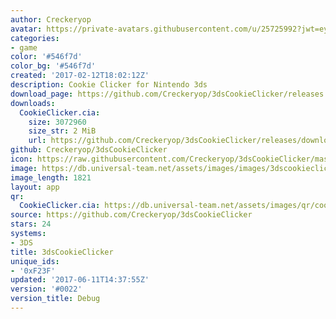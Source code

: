 ```yaml
---
author: Creckeryop
avatar: https://private-avatars.githubusercontent.com/u/25725992?jwt=eyJhbGciOiJIUzI1NiIsInR5cCI6IkpXVCJ9.eyJpc3MiOiJnaXRodWIuY29tIiwiYXVkIjoicmF3LmdpdGh1YnVzZXJjb250ZW50LmNvbSIsImtleSI6ImtleTEiLCJleHAiOjE3MzQ2MTE3MDAsIm5iZiI6MTczNDYxMDUwMCwicGF0aCI6Ii91LzI1NzI1OTkyIn0.aqayW0zJ6JTSe6DpRu6rtSdXP0oa3Bg4_ICnlWaotk0&v=4
categories:
- game
color: '#546f7d'
color_bg: '#546f7d'
created: '2017-02-12T18:02:12Z'
description: Cookie Clicker for Nintendo 3ds
download_page: https://github.com/Creckeryop/3dsCookieClicker/releases
downloads:
  CookieClicker.cia:
    size: 3072960
    size_str: 2 MiB
    url: https://github.com/Creckeryop/3dsCookieClicker/releases/download/%230022/CookieClicker.cia
github: Creckeryop/3dsCookieClicker
icon: https://raw.githubusercontent.com/Creckeryop/3dsCookieClicker/master/logo.png
image: https://db.universal-team.net/assets/images/images/3dscookieclicker.png
image_length: 1821
layout: app
qr:
  CookieClicker.cia: https://db.universal-team.net/assets/images/qr/cookieclicker-cia.png
source: https://github.com/Creckeryop/3dsCookieClicker
stars: 24
systems:
- 3DS
title: 3dsCookieClicker
unique_ids:
- '0xF23F'
updated: '2017-06-11T14:37:55Z'
version: '#0022'
version_title: Debug
---
```

